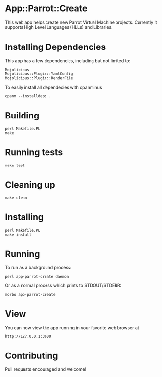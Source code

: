 # App::Parrot::Create

This web app helps create new [Parrot Virtual Machine](http://parrot.org) projects. Currently it
supports High Level Languages (HLLs) and Libraries.

# Installing Dependencies

This app has a few dependencies, including but not limited to:

    Mojolicious
    Mojolicious::Plugin::YamlConfig
    Mojolicious::Plugin::RenderFile

To easily install all dependecies with cpanminus

    cpanm --installdeps .

# Building

    perl Makefile.PL
    make

# Running tests

    make test

# Cleaning up

    make clean

# Installing

    perl Makefile.PL
    make install

# Running

To run as a background process:

    perl app-parrot-create daemon

Or as a normal process which prints to STDOUT/STDERR:

    morbo app-parrot-create

# View

You can now view the app running in your favorite web browser at

    http://127.0.0.1:3000

# Contributing

Pull requests encouraged and welcome!

